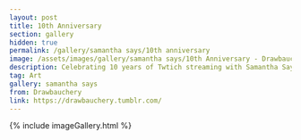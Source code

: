 ```yaml
---
layout: post
title: 10th Anniversary
section: gallery
hidden: true
permalink: /gallery/samantha says/10th anniversary
image: /assets/images/gallery/samantha says/10th Anniversary - Drawbauchery.webp
description: Celebrating 10 years of Twtich streaming with Samantha Says! Commissioned from Drawbauchery.
tag: Art
gallery: samantha says
from: Drawbauchery
link: https://drawbauchery.tumblr.com/
---
```

{% include imageGallery.html %}